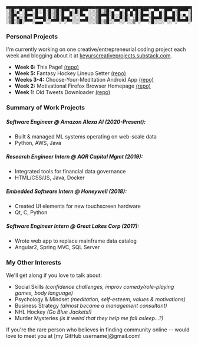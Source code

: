 ```
▄▄▄▄▄▄▄▄▄▄▄▄▄▄▄▄▄▄▄▄▄▄▄▄▄▄▄▄▄▄▄▄▄▄▄▄▄▄▄▄▄▄▄▄▄▄▄▄▄▄▄▄▄▄▄▄▄▄▄▄▄▄▄▄▄▄▄▄▄▄▄▄▄▄▄▄▄▄
░▒█░▄▀░█▀▀░█░░█░█░▒█░█▀▀▄░█░█▀▀░░░▒█░▒█░▄▀▀▄░█▀▄▀█░█▀▀░▄▀▀▄░█▀▀▄░█▀▀▀░█▀▀
░▒█▀▄░░█▀▀░█▄▄█░█░▒█░█▄▄▀░░░▀▀▄░░░▒█▀▀█░█░░█░█░▀░█░█▀▀░█▄▄█░█▄▄█░█░▀▄░█▀▀
░▒█░▒█░▀▀▀░▄▄▄▀░░▀▀▀░▀░▀▀░░░▀▀▀░░░▒█░▒█░░▀▀░░▀░░▒▀░▀▀▀░█░░░░▀░░▀░▀▀▀▀░▀▀▀
```

### Personal Projects
I'm currently working on one creative/entrepreneurial coding project each week and blogging about it at [keyurscreativeprojects.substack.com](keyurscreativeprojects.substack.com).

* __Week 6:__ This Page! [(repo)](https://github.com/KShah707/KShah707.github.io)
* __Week 5:__ Fantasy Hockey Lineup Setter [(repo)](https://github.com/KShah707/FantasyLineupSetter)
* __Weeks 3-4:__ Choose-Your-Meditation Android App [(repo)](https://github.com/KShah707/MeditationLibrary)
* __Week 2:__ Motivational Firefox Browser Homepage [(repo)](https://github.com/KShah707/MotivationDashboard)
* __Week 1:__ Old Tweets Downloader [(repo)](https://github.com/KShah707/TweetDownloader)

### Summary of Work Projects

##### Software Engineer @ Amazon Alexa AI (2020-Present):
* Built & managed ML systems operating on web-scale data
* Python, AWS, Java

##### Research Engineer Intern @ AQR Capital Mgmt (2019):
* Integrated tools for financial data governance
* HTML/CSS/JS, Java, Docker

##### Embedded Software Intern @ Honeywell (2018):
* Created UI elements for new touchscreen hardware
* Qt, C, Python

##### Software Engineer Intern @ Great Lakes Corp (2017):
* Wrote web app to replace mainframe data catalog
* Angular2, Spring MVC, SQL Server

### My Other Interests
We'll get along if you love to talk about:
* Social Skills _(confidence challenges, improv comedy/role-playing games, body language)_
* Psychology & Mindset _(meditation, self-esteem, values & motivations)_
* Business Strategy _(almost became a management consultant)_
* NHL Hockey _(Go Blue Jackets!)_
* Murder Mysteries _(is it weird that they help me fall asleep...?)_

If you're the rare person who believes in finding community online -- would love to meet you at [my GitHub username]@gmail.com!